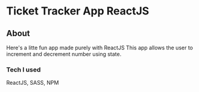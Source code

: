 # Ticket Tracker App ReactJS


## About
Here's a litte fun app made purely with ReactJS
This app allows the user to increment and decrement number using state.

### Tech I used
ReactJS, SASS, NPM

####


